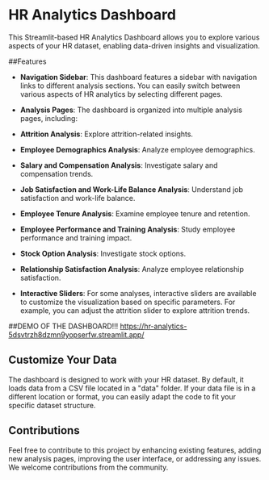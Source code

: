 # HR Analytics Dashboard
This Streamlit-based HR Analytics Dashboard allows you to explore various aspects of your HR dataset, enabling data-driven insights and visualization.

##Features
* **Navigation Sidebar**: This dashboard features a sidebar with navigation links to different analysis sections. You can easily switch between various aspects of HR analytics by selecting different pages.

* **Analysis Pages**: The dashboard is organized into multiple analysis pages, including:

* **Attrition Analysis**: Explore attrition-related insights.
* **Employee Demographics Analysis**: Analyze employee demographics.
* **Salary and Compensation Analysis**: Investigate salary and compensation trends.
* **Job Satisfaction and Work-Life Balance Analysis**: Understand job satisfaction and work-life balance.
* **Employee Tenure Analysis**: Examine employee tenure and retention.
* **Employee Performance and Training Analysis**: Study employee performance and training impact.
* **Stock Option Analysis**: Investigate stock options.
* **Relationship Satisfaction Analysis**: Analyze employee relationship satisfaction.
* **Interactive Sliders**: For some analyses, interactive sliders are available to customize the visualization based on specific parameters. For example, you can adjust the attrition slider to explore attrition trends.

##DEMO OF THE DASHBOARD!!!
https://hr-analytics-5dsvtrzh8dzmn9yopserfw.streamlit.app/

## Customize Your Data
The dashboard is designed to work with your HR dataset. By default, it loads data from a CSV file located in a "data" folder. If your data file is in a different location or format, you can easily adapt the code to fit your specific dataset structure.

## Contributions
Feel free to contribute to this project by enhancing existing features, adding new analysis pages, improving the user interface, or addressing any issues. We welcome contributions from the community.
